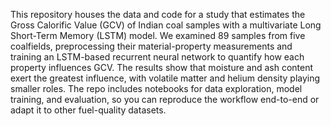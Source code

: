This repository houses the data and code for a study that estimates the Gross Calorific Value (GCV) of Indian coal samples with a multivariate Long Short-Term Memory (LSTM) model. We examined 89 samples from five coalfields, preprocessing their material-property measurements and training an LSTM-based recurrent neural network to quantify how each property influences GCV. The results show that moisture and ash content exert the greatest influence, with volatile matter and helium density playing smaller roles. The repo includes notebooks for data exploration, model training, and evaluation, so you can reproduce the workflow end-to-end or adapt it to other fuel-quality datasets.
